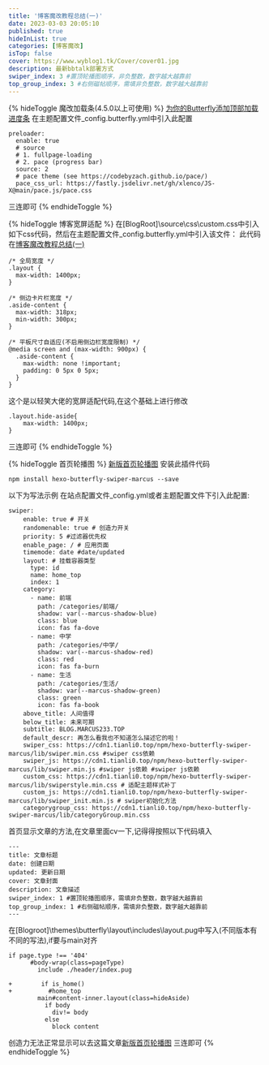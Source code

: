 ```yaml
---
title: '博客魔改教程总结(一)'
date: 2023-03-03 20:05:10
published: true
hideInList: true
categories: [博客魔改]
isTop: false
cover: https://www.wyblog1.tk/Cover/cover01.jpg
description: 最新bbtalk部署方式
swiper_index: 3 #置顶轮播图顺序，非负整数，数字越大越靠前
top_group_index: 3 #右侧磁帖顺序，需填非负整数，数字越大越靠前
---
```

{% hideToggle 魔改加载条(4.5.0以上可使用) %}
[为你的Butterfly添加顶部加载进度条](https://blog.xlenco.top/posts/769f.html)
在主题配置文件_config.butterfly.yml中引入此配置
```
preloader:
  enable: true
  # source
  # 1. fullpage-loading
  # 2. pace (progress bar)
  source: 2
  # pace theme (see https://codebyzach.github.io/pace/)
  pace_css_url: https://fastly.jsdelivr.net/gh/xlenco/JS-X@main/pace.js/pace.css
```
三连即可
{% endhideToggle %}

{% hideToggle 博客宽屏适配 %}
在[BlogRoot]\source\css\custom.css中引入如下css代码，然后在主题配置文件_config.butterfly.yml中引入该文件：
此代码在[博客魔改教程总结(一)](https://www.fomal.cc/posts/eec9786.html)
```
/* 全局宽度 */
.layout {
  max-width: 1400px;
}

/* 侧边卡片栏宽度 */
.aside-content {
  max-width: 318px;
  min-width: 300px;
}

/* 平板尺寸自适应(不启用侧边栏宽度限制) */
@media screen and (max-width: 900px) {
  .aside-content {
    max-width: none !important;
    padding: 0 5px 0 5px;
  }
}
```
这个是以轻笑大佬的宽屏适配代码,在这个基础上进行修改
```
.layout.hide-aside{ 
    max-width: 1400px; 
}
```
三连即可
{% endhideToggle %}

{% hideToggle 首页轮播图 %}
[新版首页轮播图](https://blog.marcus233.top/p/hometop2.html)
安装此插件代码
```
npm install hexo-butterfly-swiper-marcus --save
```
以下为写法示例 在站点配置文件_config.yml或者主题配置文件下引入此配置:
```
swiper:
    enable: true # 开关
    randomenable: true # 创造力开关
    priority: 5 #过滤器优先权
    enable_page: / # 应用页面
    timemode: date #date/updated
    layout: # 挂载容器类型
      type: id
      name: home_top
      index: 1
    category:
      - name: 前端
        path: /categories/前端/
        shadow: var(--marcus-shadow-blue)
        class: blue
        icon: fas fa-dove
      - name: 中学
        path: /categories/中学/
        shadow: var(--marcus-shadow-red)
        class: red
        icon: fas fa-burn
      - name: 生活
        path: /categories/生活/
        shadow: var(--marcus-shadow-green)
        class: green
        icon: fas fa-book
    above_title: 人间值得
    below_title: 未来可期
    subtitle: BLOG.MARCUS233.TOP
    default_descr: 再怎么看我也不知道怎么描述它的啦！
    swiper_css: https://cdn1.tianli0.top/npm/hexo-butterfly-swiper-marcus/lib/swiper.min.css #swiper css依赖
    swiper_js: https://cdn1.tianli0.top/npm/hexo-butterfly-swiper-marcus/lib/swiper.min.js #swiper js依赖 #swiper js依赖
    custom_css: https://cdn1.tianli0.top/npm/hexo-butterfly-swiper-marcus/lib/swiperstyle.min.css # 适配主题样式补丁
    custom_js: https://cdn1.tianli0.top/npm/hexo-butterfly-swiper-marcus/lib/swiper_init.min.js # swiper初始化方法
    categorygroup_css: https://cdn1.tianli0.top/npm/hexo-butterfly-swiper-marcus/lib/categoryGroup.min.css
```
首页显示文章的方法,在文章里面cv一下,记得得按照以下代码填入
```
---
title: 文章标题
date: 创建日期
updated: 更新日期
cover: 文章封面
description: 文章描述
swiper_index: 1 #置顶轮播图顺序，需填非负整数，数字越大越靠前
top_group_index: 1 #右侧磁帖顺序，需填非负整数，数字越大越靠前
---
```
在[Blogroot]\themes\butterfly\layout\includes\layout.pug中写入(不同版本有不同的写法),if要与main对齐
```
if page.type !== '404'
      #body-wrap(class=pageType)
        include ./header/index.pug

+        if is_home()
+          #home_top
        main#content-inner.layout(class=hideAside)
          if body
            div!= body
          else
            block content
```
创造力无法正常显示可以去这篇文章[新版首页轮播图](https://anzhiy.cn/posts/e62b.html)
三连即可
{% endhideToggle %}

